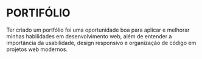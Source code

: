 # PORTIFÓLIO

 Ter criado um portfólio foi uma oportunidade boa para aplicar e melhorar minhas habilidades em desenvolvimento web, além de entender a importância da usabilidade, design responsivo e organização de código em projetos web modernos.
